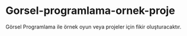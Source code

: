 # Gorsel-programlama-ornek-proje
Görsel Programlama ile örnek oyun veya projeler için fikir oluşturacaktır.
